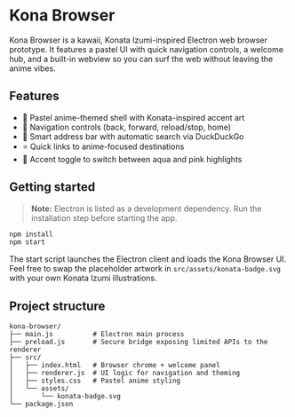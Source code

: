 # Kona Browser

Kona Browser is a kawaii, Konata Izumi-inspired Electron web browser prototype. It features a pastel UI with quick navigation controls, a welcome hub, and a built-in webview so you can surf the web without leaving the anime vibes.

## Features

- 🎀 Pastel anime-themed shell with Konata-inspired accent art
- 🧭 Navigation controls (back, forward, reload/stop, home)
- 🔎 Smart address bar with automatic search via DuckDuckGo
- ⭐ Quick links to anime-focused destinations
- 🌙 Accent toggle to switch between aqua and pink highlights

## Getting started

> **Note:** Electron is listed as a development dependency. Run the installation step before starting the app.

```bash
npm install
npm start
```

The start script launches the Electron client and loads the Kona Browser UI. Feel free to swap the placeholder artwork in `src/assets/konata-badge.svg` with your own Konata Izumi illustrations.

## Project structure

```text
kona-browser/
├── main.js          # Electron main process
├── preload.js       # Secure bridge exposing limited APIs to the renderer
├── src/
│   ├── index.html   # Browser chrome + welcome panel
│   ├── renderer.js  # UI logic for navigation and theming
│   ├── styles.css   # Pastel anime styling
│   └── assets/
│       └── konata-badge.svg
└── package.json
```
